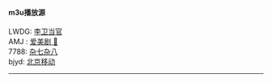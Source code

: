 #### m3u播放源
LWDG: [李卫当官](https://raw.githubusercontent.com/ddgksf2013/M3U8LIST/master/20200429.LWDG.m3u)  
AMJ : [爱美剧 🔞](https://raw.githubusercontent.com/ddgksf2013/M3U8LIST/master/20200511.AMJ.m3u)  
7788: [杂七杂八](https://raw.githubusercontent.com/ddgksf2013/M3U8LIST/master/20200524.7788.m3u)  
bjyd: [北京移动](https://raw.githubusercontent.com/ddgksf2013/M3U8LIST/master/20201006.bjyd.m3u)  
***

